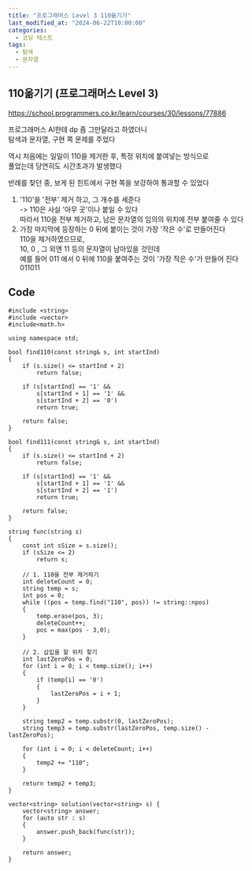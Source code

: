 ```yaml
---
title: "프로그래머스 Level 3 110옮기기"
last_modified_at: "2024-06-22T10:00:00"
categories:
  - 코딩 테스트
tags:
  - 탐색
  - 문자열
---
```


## 110옮기기 (프로그래머스 Level 3)
 <https://school.programmers.co.kr/learn/courses/30/lessons/77886><br>

 프로그래머스 AI한테 dp 좀 그만달라고 하였더니<br>
 탐색과 문자열, 구현 쪽 문제를 주었다<br>

 역시 처음에는 일일이 110을 제거한 후, 특정 위치에 붙여넣는 방식으로<br>
 풀었는데 당연히도 시간초과가 발생했다<br>

 반례를 찾던 중, 보게 된 힌트에서 구현 쪽을 보강하여 통과할 수 있었다<br>

 1. '110'을 '전부' 제거 하고, 그 개수를 세준다<br>
    -> 110은 사실 '아무 곳'이나 붙일 수 있다<br>
	따라서 110을 전부 제거하고, 남은 문자열의 임의의 위치에 전부 붙여줄 수 있다<br>
 2. 가장 마지막에 등장하는 0 뒤에 붙이는 것이 가장 '작은 수'로 만들어진다<br>
    110을 제거하였으므로,<br>
	10, 0 , 그 외엔 11 등의 문자열이 남아있을 것인데<br>
	예를 들어 011 에서 0 뒤에 110을 붙여주는 것이 '가장 작은 수'가 만들어 진다<br>
	011011<br>

## Code
```
#include <string>
#include <vector>
#include<math.h>

using namespace std;

bool find110(const string& s, int startInd)
{
    if (s.size() <= startInd + 2)
        return false;

    if (s[startInd] == '1' &&
        s[startInd + 1] == '1' &&
        s[startInd + 2] == '0')
        return true;

    return false;
}

bool find111(const string& s, int startInd)
{
    if (s.size() <= startInd + 2)
        return false;

    if (s[startInd] == '1' &&
        s[startInd + 1] == '1' &&
        s[startInd + 2] == '1')
        return true;

    return false;
}

string func(string s)
{
    const int sSize = s.size();
    if (sSize <= 2)
        return s;

    // 1. 110을 전부 제거하기
    int deleteCount = 0;
    string temp = s;
    int pos = 0;
    while ((pos = temp.find("110", pos)) != string::npos)
    {
        temp.erase(pos, 3);
        deleteCount++;
        pos = max(pos - 3,0);
    }

    // 2. 삽입을 할 위치 찾기
    int lastZeroPos = 0;
    for (int i = 0; i < temp.size(); i++)
    {
        if (temp[i] == '0')
        {
            lastZeroPos = i + 1;
        }
    }

    string temp2 = temp.substr(0, lastZeroPos);
    string temp3 = temp.substr(lastZeroPos, temp.size() - lastZeroPos);

    for (int i = 0; i < deleteCount; i++)
    {
        temp2 += "110";
    }

    return temp2 + temp3;
}

vector<string> solution(vector<string> s) {
    vector<string> answer;
    for (auto str : s)
    {
        answer.push_back(func(str));
    }

    return answer;
}

```